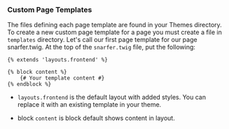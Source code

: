 ### Custom Page Templates

The files defining each page template are found in your Themes directory. To create a new custom page template for a page you must create a file in `templates` directory. Let's call our first page template for our page snarfer.twig. At the top of the `snarfer.twig` file, put the following:

```twig
{% extends 'layouts.frontend' %}

{% block content %}
    {# Your template content #}
{% endblock %}
```

* ``layouts.frontend`` is the default layout with added styles. You can replace it with an existing template in your theme.

* block ``content`` is block default shows content in layout.

